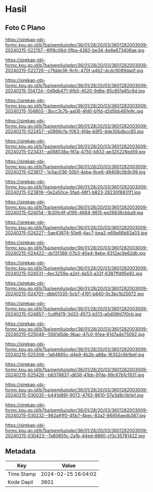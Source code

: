 # Hasil

## Foto C Plano

https://sirekap-obj-formc.kpu.go.id/b7ba/pemilu/pdpr/36/01/28/20/03/3601282003009-20240215-022157--6ff8c06d-0fba-4383-be34-4e6e673406ae.jpg

https://sirekap-obj-formc.kpu.go.id/b7ba/pemilu/pdpr/36/01/28/20/03/3601282003009-20240215-022726--c7fdde36-9cfc-470f-a462-dcdc9089dad1.jpg

https://sirekap-obj-formc.kpu.go.id/b7ba/pemilu/pdpr/36/01/28/20/03/3601282003009-20240215-104724--0d9db471-6fb5-4520-9d6e-95c851e85c6d.jpg

https://sirekap-obj-formc.kpu.go.id/b7ba/pemilu/pdpr/36/01/28/20/03/3601282003009-20240215-104803--3bcc3c7b-aa06-4fd0-b1fd-d2d5bb481e9c.jpg

https://sirekap-obj-formc.kpu.go.id/b7ba/pemilu/pdpr/36/01/28/20/03/3601282003009-20240215-022457--a5866cfa-f063-4fde-b9f5-4de30bdbcc85.jpg

https://sirekap-obj-formc.kpu.go.id/b7ba/pemilu/pdpr/36/01/28/20/03/3601282003009-20240215-023431--a088038a-f61a-4750-b832-ae325228ed59.jpg

https://sirekap-obj-formc.kpu.go.id/b7ba/pemilu/pdpr/36/01/28/20/03/3601282003009-20240215-023617--1e3ac036-50b1-4eba-9ce6-48408c0b9c99.jpg

https://sirekap-obj-formc.kpu.go.id/b7ba/pemilu/pdpr/36/01/28/20/03/3601282003009-20240215-023819--0e2a50ce-5fad-48f1-b823-28230f8831f1.jpg

https://sirekap-obj-formc.kpu.go.id/b7ba/pemilu/pdpr/36/01/28/20/03/3601282003009-20240215-024014--1b30fc6f-d195-4664-9615-ee26636cbba9.jpg

https://sirekap-obj-formc.kpu.go.id/b7ba/pemilu/pdpr/36/01/28/20/03/3601282003009-20240215-024227--5ae43874-50e6-4ac7-bea2-e69a66b83a03.jpg

https://sirekap-obj-formc.kpu.go.id/b7ba/pemilu/pdpr/36/01/28/20/03/3601282003009-20240215-024422--dcf2f388-07b3-40e4-9ebe-8312ac9e62db.jpg

https://sirekap-obj-formc.kpu.go.id/b7ba/pemilu/pdpr/36/01/28/20/03/3601282003009-20240215-024531--4ec3259a-a2e1-4a53-a32f-6387ffd95e92.jpg

https://sirekap-obj-formc.kpu.go.id/b7ba/pemilu/pdpr/36/01/28/20/03/3601282003009-20240215-024701--dbb01335-5cb7-4191-b840-0c3bc1b25672.jpg

https://sirekap-obj-formc.kpu.go.id/b7ba/pemilu/pdpr/36/01/28/20/03/3601282003009-20240215-024857--1cdffd79-3d33-4573-b513-a0d09fd7f0cb.jpg

https://sirekap-obj-formc.kpu.go.id/b7ba/pemilu/pdpr/36/01/28/20/03/3601282003009-20240215-025049--5561d5db-9bac-47c0-91ea-61d7a4e75092.jpg

https://sirekap-obj-formc.kpu.go.id/b7ba/pemilu/pdpr/36/01/28/20/03/3601282003009-20240215-025308--1a64865c-d4e9-4b2b-a88a-16352c6b1bef.jpg

https://sirekap-obj-formc.kpu.go.id/b7ba/pemilu/pdpr/36/01/28/20/03/3601282003009-20240215-025426--b6378637-d636-41bb-97de-99c67b1c1931.jpg

https://sirekap-obj-formc.kpu.go.id/b7ba/pemilu/pdpr/36/01/28/20/03/3601282003009-20240215-030035--b441d89f-9072-4763-8610-57a3d8c0b1e1.jpg

https://sirekap-obj-formc.kpu.go.id/b7ba/pemilu/pdpr/36/01/28/20/03/3601282003009-20240215-030232--982a91f0-45b7-4bec-82a2-86856aedb387.jpg

https://sirekap-obj-formc.kpu.go.id/b7ba/pemilu/pdpr/36/01/28/20/03/3601282003009-20240215-030423--7a80855c-2a1b-44ed-8860-cf3c35781422.jpg


## Metadata

| Key        | Value               |
| ---------- | ------------------- |
| Time Stamp | 2024-02-25 16:04:02 |
| Kode Dapil | 3601                |



